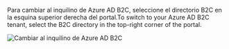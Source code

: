 <span data-ttu-id="80781-101">Para cambiar al inquilino de Azure AD B2C, seleccione el directorio B2C en la esquina superior derecha del portal.</span><span class="sxs-lookup"><span data-stu-id="80781-101">To switch to your Azure AD B2C tenant, select the B2C directory in the top-right corner of the portal.</span></span>

![Cambiar al inquilino de Azure AD B2C](./media/active-directory-b2c-switch-b2c-tenant/switch-to-b2c-tenant.png)